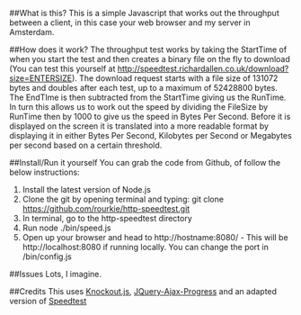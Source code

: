 ##What is this?
This is a simple Javascript that works out the throughput between a client, in this case your web browser and my server in Amsterdam.

##How does it work?
The throughput test works by taking the StartTime of when you start the test and then creates a binary file on the fly to download (You can test this yourself at http://speedtest.richardallen.co.uk/download?size=ENTERSIZE). The download request starts with a file size of 131072 bytes and doubles after each test, up to a maximum of 52428800 bytes. The EndTIme is then subtracted from the StartTime giving us the RunTime. In turn this allows us to work out the speed by dividing the FileSize by RunTime then by 1000 to give us the speed in Bytes Per Second. Before it is displayed on the screen it is translated into a more readable format by displaying it in either Bytes Per Second, Kilobytes per Second or Megabytes per second based on a certain threshold.

##Install/Run it yourself
You can grab the code from Github, of follow the below instructions:

1. Install the latest version of Node.js
2. Clone the git by opening terminal and typing: git clone https://github.com/rourkie/http-speedtest.git
3. In terminal, go to the http-speedtest directory
4. Run node ./bin/speed.js
5. Open up your browser and head to http://hostname:8080/ - This will be http://localhost:8080 if running locally.
You can change the port in /bin/config.js

##Issues
Lots, I imagine.

##Credits
This uses <a href="http://knockoutjs.com/">Knockout.js</a>, <a href="https://github.com/englercj/jquery-ajax-progress">JQuery-Ajax-Progress</a> and an adapted version of <a href="https://github.com/soterinsights/speedtest">Speedtest</a>